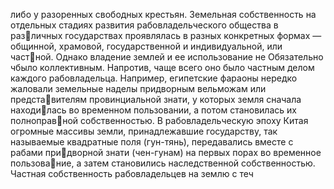 либо у разоренных свободных крестьян. Земельная собственность на отдельных стадиях развития рабовладельческого общества в различных государствах проявлялась в разных конкретных формах — общинной, храмовой, государственной и индивидуальной, или частной. Однако владение землей и ее использование не Обязательно чбыло коллективным. Напротив, чаще всего оно было частным делом каждого рабовладельца. Например, египетские фараоны нередко жаловали земельные наделы придворным вельможам или представителям провинциальной знати, у которых земля сначала находилась во временном пользовании, а потом становилась их полноправной собственностью. В рабовладельческую эпоху Китая огромные массивы земли, принадлежавшие государству, так называемые квадратные поля (гун-тянь), передавались вместе с рабами придворной знати (чен-гунам) на первых порах во временное пользование, а затем становились наследственной собственностью. Частная собственность рабовладельцев на землю с теч
